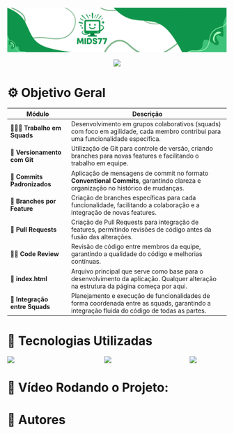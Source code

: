 
<p align="center">
<img src="/assets/MIDS-77.svg" alt="LOGO DA MIDS " style="width: 100%; max-width: 100%; height: 500;" />
</p>

<p align="center">
<img loading="lazy" src="http://img.shields.io/static/v1?label=STATUS&message=EM_DESENVOLVIMENTO&color=GREEN&style=for-the-badge"/>
</p>


# ⚙️ Objetivo Geral

| Módulo                          | Descrição                                                                                                                                    |
| ------------------------------- | -------------------------------------------------------------------------------------------------------------------------------------------- |
| 🧑‍🤝‍🧑 **Trabalho em Squads** | Desenvolvimento em grupos colaborativos (squads) com foco em agilidade, cada membro contribui para uma funcionalidade específica.            |
| 🔀 **Versionamento com Git**    | Utilização de Git para controle de versão, criando branches para novas features e facilitando o trabalho em equipe.                          |
| 📝 **Commits Padronizados**     | Aplicação de mensagens de commit no formato **Conventional Commits**, garantindo clareza e organização no histórico de mudanças.             |
| 🧭 **Branches por Feature**     | Criação de branches específicas para cada funcionalidade, facilitando a colaboração e a integração de novas features.                        |
| 🔄 **Pull Requests**            | Criação de Pull Requests para integração de features, permitindo revisões de código antes da fusão das alterações.                           |
| 🕵️‍♂️ **Code Review**          | Revisão de código entre membros da equipe, garantindo a qualidade do código e melhorias contínuas.                                           |
| 📑 **index.html**               | Arquivo principal que serve como base para o desenvolvimento da aplicação. Qualquer alteração na estrutura da página começa por aqui.        |
| 📂 **Integração entre Squads**  | Planejamento e execução de funcionalidades de forma coordenada entre as squads, garantindo a integração fluida do código de todas as partes. |

# 👾 Tecnologias Utilizadas

<div style="display: flex; justify-content: space-between; gap: 10px;">
  <img loading="lazy" src="https://img.shields.io/badge/%20GITHUB-43c45e?style=for-the-badge&logo=" style="width: 131px;"/>
  <img loading="lazy" src="https://img.shields.io/badge/%20HTML-7cb588?style=for-the-badge&logo=" style="width: 104px;"/>
  <img loading="lazy" src="https://img.shields.io/badge/%20CSS-0f954b?style=for-the-badge&logo=" style="width: 85px;"/>

</div>

# 🎥 Vídeo Rodando o Projeto:

# 👥 Autores

